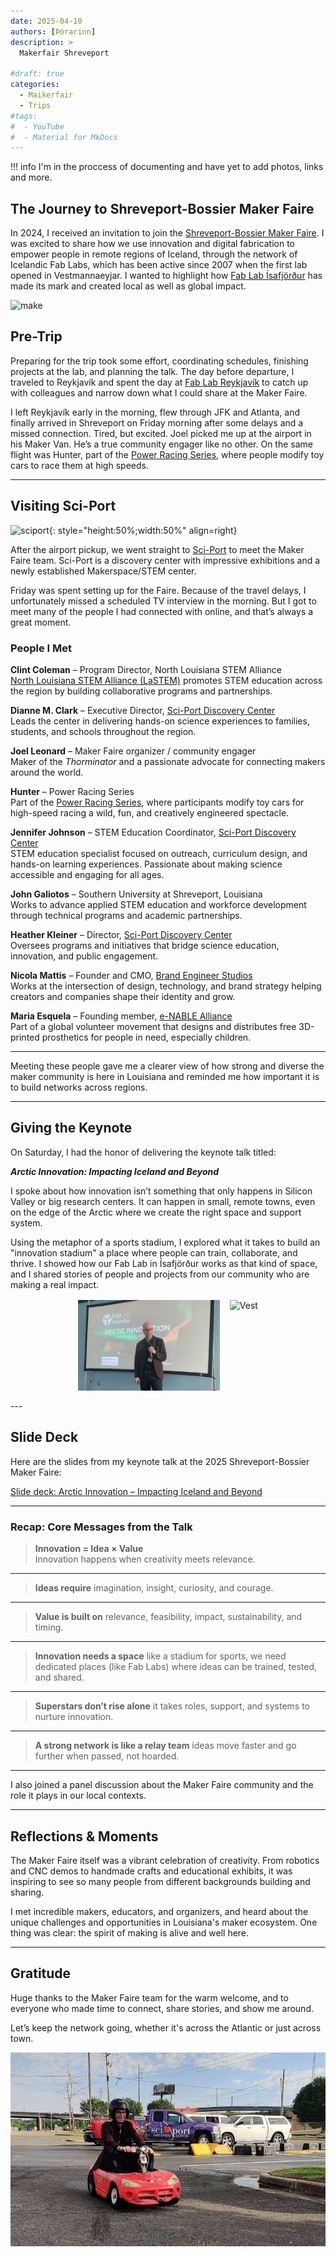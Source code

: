 ```yaml
---
date: 2025-04-10
authors: [Þórarinn]
description: >
  Makerfair Shreveport

#draft: true
categories:
  - Maikerfair
  - Trips
#tags:
#  - YouTube
#  - Material for MkDocs
---
```


!!! info
    I'm in the proccess of documenting and have yet to add photos, links and more.



## The Journey to Shreveport-Bossier Maker Faire

In 2024, I received an invitation to join the [Shreveport-Bossier Maker Faire](https://shreveport.makerfaire.com/). I was excited to share how we use innovation and digital fabrication to empower people in remote regions of Iceland, through the network of Icelandic Fab Labs, which has been active since 2007 when the first lab opened in Vestmannaeyjar. I wanted to highlight how [Fab Lab Ísafjörður](https://fabisa.is) has made its mark and created local as well as global impact.

![make](https://scontent.frkv1-2.fna.fbcdn.net/v/t39.30808-6/491523203_1089687773196359_1590713982514340488_n.jpg?_nc_cat=109&ccb=1-7&_nc_sid=833d8c&_nc_ohc=k1o1j1swdTQQ7kNvwH-HoVB&_nc_oc=AdksvoVPbPc6LZYTB_JN8SLuQlKcF8bVBtNC1BAT_MTRITfOX0h7bR7p4BjReTDA6t8&_nc_zt=23&_nc_ht=scontent.frkv1-2.fna&_nc_gid=gRt8ahGHsDxseSLpKBAT4w&oh=00_AfEts7D6ZRVHEDjvGeMlmVnR5zfZv5R5FKZfF5cbalxOww&oe=6804428D)

<!-- more -->

## Pre-Trip

Preparing for the trip took some effort, coordinating schedules, finishing projects at the lab, and planning the talk. The day before departure, I traveled to Reykjavík and spent the day at [Fab Lab Reykjavík](https://www.flr.is) to catch up with colleagues and narrow down what I could share at the Maker Faire.

I left Reykjavík early in the morning, flew through JFK and Atlanta, and finally arrived in Shreveport on Friday morning after some delays and a missed connection. Tired, but excited. Joel picked me up at the airport in his Maker Van. He’s a true community engager like no other. On the same flight was Hunter, part of the [Power Racing Series](https://powerracingseries.org/), where people modify toy cars to race them at high speeds.

---

## Visiting Sci-Port

![sciport](https://scontent-dus1-1.xx.fbcdn.net/v/t39.30808-6/490312801_977302054574475_8574817603317766944_n.jpg?_nc_cat=104&ccb=1-7&_nc_sid=f727a1&_nc_ohc=X0RBzvqdgksQ7kNvwEbnfDK&_nc_oc=Admv3Nx7bU6przTTrj0QZttl-xzThyIvGRRJsu1wNA4sU1dxQ3JNaiPpHa3uB_sRYkk&_nc_zt=23&_nc_ht=scontent-dus1-1.xx&_nc_gid=xRsDX5_s9syHCzQSBUuQqA&oh=00_AfG1PmLAnZL3lA9U8C8GI4mOafC0SEUT-6YKhTZy_T1GNA&oe=680776DB){: style="height:50%;width:50%" align=right} 

After the airport pickup, we went straight to [Sci-Port](https://sci-port.org/) to meet the Maker Faire team. Sci-Port is a discovery center with impressive exhibitions and a newly established Makerspace/STEM center.

Friday was spent setting up for the Faire. Because of the travel delays, I unfortunately missed a scheduled TV interview in the morning. But I got to meet many of the people I had connected with online, and that’s always a great moment.


### People I Met

**Clint Coleman** – Program Director, North Louisiana STEM Alliance  
[North Louisiana STEM Alliance (LaSTEM)](https://nlasteamalliance.org/) promotes STEM education across the region by building collaborative programs and partnerships.

**Dianne M. Clark** – Executive Director, [Sci-Port Discovery Center](https://www.sci-port.org/)  
Leads the center in delivering hands-on science experiences to families, students, and schools throughout the region.

**Joel Leonard** – Maker Faire organizer / community engager  
Maker of the *Thorminator* and a passionate advocate for connecting makers around the world.

**Hunter** – Power Racing Series  
Part of the [Power Racing Series](https://powerracingseries.org/), where participants modify toy cars for high-speed racing a wild, fun, and creatively engineered spectacle.

**Jennifer Johnson** – STEM Education Coordinator, [Sci-Port Discovery Center](https://www.sci-port.org/)  
STEM education specialist focused on outreach, curriculum design, and hands-on learning experiences. Passionate about making science accessible and engaging for all ages.

**John Galiotos** – Southern University at Shreveport, Louisiana  
Works to advance applied STEM education and workforce development through technical programs and academic partnerships.

**Heather Kleiner** – Director, [Sci-Port Discovery Center](https://www.sci-port.org/)  
Oversees programs and initiatives that bridge science education, innovation, and public engagement.

**Nicola Mattis** – Founder and CMO, [Brand Engineer Studios](https://www.brandengineerstudios.com/)  
Works at the intersection of design, technology, and brand strategy helping creators and companies shape their identity and grow.

**Maria Esquela** – Founding member, [e-NABLE Alliance](https://enablingthefuture.org/)  
Part of a global volunteer movement that designs and distributes free 3D-printed prosthetics for people in need, especially children.

---

Meeting these people gave me a clearer view of how strong and diverse the maker community is here in Louisiana and reminded me how important it is to build networks across regions.


---

## Giving the Keynote

On Saturday, I had the honor of delivering the keynote talk titled:

**_Arctic Innovation: Impacting Iceland and Beyond_**

I spoke about how innovation isn’t something that only happens in Silicon Valley or big research centers. It can happen in small, remote towns, even on the edge of the Arctic where we create the right space and support system.

Using the metaphor of a sports stadium, I explored what it takes to build an "innovation stadium" a place where people can train, collaborate, and thrive. I showed how our Fab Lab in Ísafjörður works as that kind of space, and I shared stories of people and projects from our community who are making a real impact.

<div style="display: flex; gap: 1rem; justify-content: center; flex-wrap: wrap; margin: 1rem 0;">
  <img src="../../assets/img_posts/makerfair_shreveport/talk.png" alt="Talk" style="max-width: 45%; height: auto;">
  <img src="https://scontent-dus1-1.xx.fbcdn.net/v/t39.30808-6/490343598_1089687646529705_7486083832848065410_n.jpg?_nc_cat=103&ccb=1-7&_nc_sid=833d8c&_nc_ohc=BHXI-IZF8lUQ7kNvwF6zYbw&_nc_oc=AdlrGHjC6-Usm-9zfAHWX3dIJqvNkCLXCWb18ZOM1tq8CEMibIbGj3rE-0ssSyXkOKM&_nc_zt=23&_nc_ht=scontent-dus1-1.xx&_nc_gid=TpXf1emBXOTSlK5XJ8liDw&oh=00_AfG0EElGx-GKk3LwEVTZEyFXqQx6QoFMFA5TWnE3sLltxQ&oe=680792EB" alt="Vest" style="max-width: 45%; height: auto;">
</div>
---

## Slide Deck

Here are the slides from my keynote talk at the 2025 Shreveport-Bossier Maker Faire:

[Slide deck: Arctic Innovation – Impacting Iceland and Beyond](https://hanndoddi.github.io/makerfair_shreveport/index.html)

---

### Recap: Core Messages from the Talk

> **Innovation = Idea × Value**  
> Innovation happens when creativity meets relevance.

---

> **Ideas require** imagination, insight, curiosity, and courage.

---

> **Value is built on** relevance, feasibility, impact, sustainability, and timing.

---

> **Innovation needs a space** like a stadium for sports, we need dedicated places (like Fab Labs) where ideas can be trained, tested, and shared.

---

> **Superstars don’t rise alone** it takes roles, support, and systems to nurture innovation.

---

> **A strong network is like a relay team** ideas move faster and go further when passed, not hoarded.

---

I also joined a panel discussion about the Maker Faire community and the role it plays in our local contexts.

---

## Reflections & Moments

The Maker Faire itself was a vibrant celebration of creativity. From robotics and CNC demos to handmade crafts and educational exhibits, it was inspiring to see so many people from different backgrounds building and sharing.

I met incredible makers, educators, and organizers, and heard about the unique challenges and opportunities in Louisiana's maker ecosystem. One thing was clear: the spirit of making is alive and well here.

---

## Gratitude

Huge thanks to the Maker Faire team for the warm welcome, and to everyone who made time to connect, share stories, and show me around.

Let’s keep the network going, whether it's across the Atlantic or just across town.

![race](../../assets/img_posts/makerfair_shreveport/race.jpg)
